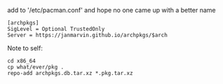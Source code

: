 add to '/etc/pacman.conf' and hope no one came up with a better name

```{R}
[archpkgs]
SigLevel = Optional TrustedOnly
Server = https://janmarvin.github.io/archpkgs/$arch
```

Note to self:
```{sh}
cd x86_64
cp what/ever/pkg .
repo-add archpkgs.db.tar.xz *.pkg.tar.xz
```

